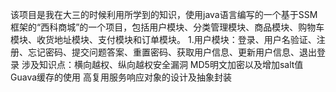 该项目是我在大三的时候利用所学到的知识，使用java语言编写的一个基于SSM框架的“西科商城”的一个项目，包括用户模块、分类管理模块、商品模块、购物车模块、收货地址模块、支付模块和订单模块。
 1.用户模块：登录、用户名验证、注册、忘记密码、提交问题答案、重置密码、获取用户信息、更新用户信息、退出登录
    涉及知识点：横向越权、纵向越权安全漏洞
               MD5明文加密以及增加salt值
               Guava缓存的使用
               高复用服务响应对象的设计及抽象封装
